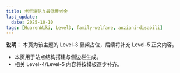 ```yaml
---
title: 老年津贴与最低养老金
last_update:
  date: 2025-10-10
tags: [HuarenWiki, Level3, family-welfare, anziani-disabili]
---
```

**说明：** 本页为该主题的 Level-3 骨架占位，后续将补充 Level-5 正文内容。

- 本页用于站点结构搭建与侧边栏生成。
- 相关 Level-4/Level-5 内容将按模板逐步补齐。
